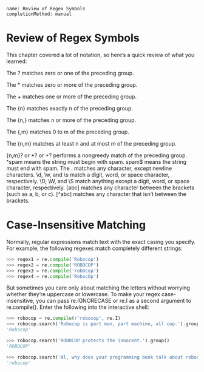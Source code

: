 ```ngMeta
name: Review of Regex Symbols
completionMethod: manual
```
# Review of Regex Symbols
This chapter covered a lot of notation, so here’s a quick review of what you learned:

The ? matches zero or one of the preceding group.

The * matches zero or more of the preceding group.

The + matches one or more of the preceding group.

The {n} matches exactly n of the preceding group.

The {n,} matches n or more of the preceding group.

The {,m} matches 0 to m of the preceding group.

The {n,m} matches at least n and at most m of the preceding group.

{n,m}? or *? or +? performs a nongreedy match of the preceding group.
^spam means the string must begin with spam.
spam$ means the string must end with spam.
The . matches any character, except newline characters.
\d, \w, and \s match a digit, word, or space character, respectively.
\D, \W, and \S match anything except a digit, word, or space character, respectively.
[abc] matches any character between the brackets (such as a, b, or c).
[^abc] matches any character that isn’t between the brackets.                                                                                                                                                                                                                                                                                       
# Case-Insensitive Matching
Normally, regular expressions match text with the exact casing you specify. For example, the following regexes match completely different strings:
```python
>>> regex1 = re.compile('Robocop')
>>> regex2 = re.compile('ROBOCOP')
>>> regex3 = re.compile('robOcop')
>>> regex4 = re.compile('RobocOp')
```
But sometimes you care only about matching the letters without worrying whether they’re uppercase or lowercase. To make your regex case-insensitive, you can pass re.IGNORECASE or re.I as a second argument to re.compile(). Enter the following into the interactive shell:
```python
>>> robocop = re.compile(r'robocop', re.I)
>>> robocop.search('Robocop is part man, part machine, all cop.').group()
'Robocop'

>>> robocop.search('ROBOCOP protects the innocent.').group()
'ROBOCOP'

>>> robocop.search('Al, why does your programming book talk about robocop so much?').group()
'robocop'
```